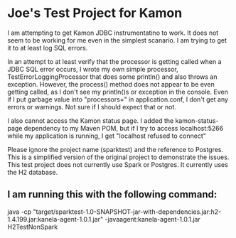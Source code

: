 # Joe's Test Project for Kamon

I am attempting to get Kamon JDBC instrumentatino to work. It does not seem to be working for me even in the simplest scanario. I am trying to get it to at least log SQL errors.

In an attempt to at least verify that the processor is getting called when a JDBC SQL error occurs, I wrote my own simple processor, TestErrorLoggingProcessor that does some println() and also throws an exception. However, the process() method does not appear to be even getting called, as I don't see my println()s or exception in the console. Even if I put garbage value into "processors=" in application.conf, I don't get any errors or warnings. Not sure if I should expect that or not.

I also cannot access the Kamon status page. I added the kamon-status-page dependency to my Maven POM, but if I try to access localhost:5266 while my application is running, I get "localhost refused to connect"

Please ignore the project name (sparktest) and the reference to Postgres. This is a simplified version of the original project to demonstrate the issues. This test project does not currently use Spark or Postgres. It currently uses the H2 database.

## I am running this with the following command:
java -cp "target/sparktest-1.0-SNAPSHOT-jar-with-dependencies.jar:h2-1.4.199.jar:kanela-agent-1.0.1.jar" -javaagent:kanela-agent-1.0.1.jar H2TestNonSpark


